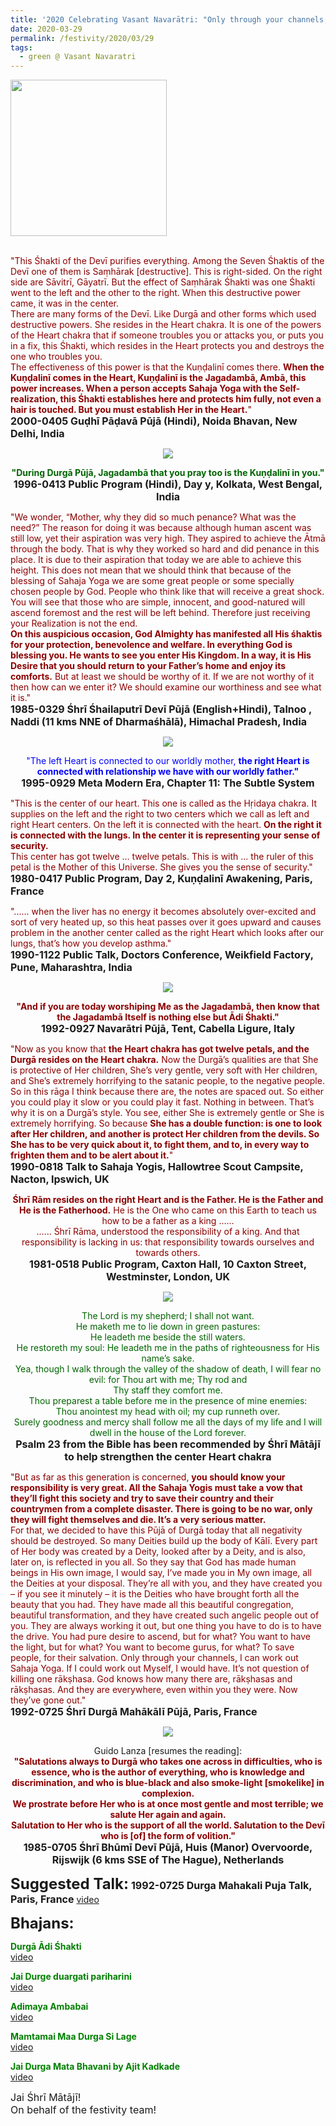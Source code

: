 ```yaml
---
title: '2020 Celebrating Vasant Navarātri: "Only through your channels, I can work out Sahaja Yoga." '
date: 2020-03-29
permalink: /festivity/2020/03/29
tags:
  - green @ Vasant Navaratri
---
```


<div style="text-align: left"><img src="/images/image00.png" width="250" /></div><br>

<p>
<font color="DarkRed">"This Śhakti of the Devī purifies everything. Among the Seven Śhaktis of the Devī one of them is Saṃhārak [destructive]. This is right-sided. On the right side are Sāvitrī, Gāyatrī. But the effect of Saṃhārak Śhakti was one Śhakti went to the left and the other to the right. When this destructive power came, it was in the center.<br>
There are many forms of the Devī. Like Durgā and other forms which used destructive powers. She resides in the Heart chakra. It is one of the powers of the Heart chakra that if someone troubles you or attacks you, or puts you in a fix, this Śhakti, which resides in the Heart protects you and destroys the one who troubles you.<br>
The effectiveness of this power is that the Kuṇḍalinī comes there. <b>When the Kuṇḍalinī comes in the Heart, Kuṇḍalinī is the Jagadambā, Ambā, this power increases. When a person accepts Sahaja Yoga with the Self-realization, this Śhakti establishes here and protects him fully, not even a hair is touched. But you must establish Her in the Heart.</b>"</font><br>
<font size="+0"><b>2000-0405 Guḍhī Pāḍavā Pūjā (Hindi), Noida Bhavan, New Delhi, India</b></font>
</p>

<div style="text-align: center"><img src="/images/image365.png" /></div>

<p style="text-align:center;">
<font color="DarkGreen"><b>"During Durgā Pūjā, Jagadambā that you pray too is the Kuṇḍalinī in you."</b></font><br>
<font size="+0"><b>1996-0413 Public Program (Hindi), Day y, Kolkata, West Bengal, India</b></font>
</p>

<p>
<font color="DarkRed">"We wonder, “Mother, why they did so much penance? What was the need?” The reason for doing it was because although human ascent was still low, yet their aspiration was very high. They aspired to achieve the Ātmā through the body. That is why they worked so hard and did penance in this place. It is due to their aspiration that today we are able to achieve this height. This does not mean that we should think that because of the blessing of Sahaja Yoga we are some great people or some specially chosen people by God. People who think like that will receive a great shock. You will see that those who are simple, innocent, and good-natured will ascend foremost and the rest will be left behind. Therefore just receiving your Realization is not the end.<br>
<b>On this auspicious occasion, God Almighty has manifested all His śhaktis for your protection, benevolence and welfare. In everything God is blessing you. He wants to see you enter His Kingdom. In a way, it is His Desire that you should return to your Father’s home and enjoy its comforts.</b> But at least we should be worthy of it. If we are not worthy of it then how can we enter it? We should examine our worthiness and see what it is."</font><br>
<font size="+0"><b>1985-0329 Śhrī Śhailaputrī Devī Pūjā (English+Hindi), Talnoo , Naddi (11 kms NNE  of Dharmaśhālā), Himachal Pradesh, India</b></font>
</p>

<div style="text-align: center"><img src="/images/image366.png" /></div>

<p style="text-align:center;">
<font color="blue">"The left Heart is connected to our worldly mother, <b>the right Heart is connected with relationship we have with our worldly father."</b></font><br>
<font size="+0"><b>1995-0929 Meta Modern Era, Chapter 11: The Subtle System</b></font>
</p>

<p>
<font color="DarkRed">"This is the center of our heart. This one is called as the Hṛidaya chakra. It supplies on the left and the right to two centers which we call as left and right Heart centers. On the left it is connected with the heart. <b>On the right it is connected with the lungs. In the center it is representing your sense of security.</b><br>
This center has got twelve ... twelve petals. This is with ... the ruler of this petal is the Mother of this Universe. She gives you the sense of security."</font><br>
<font size="+0"><b>1980-0417 Public Program, Day 2, Kuṇḍalinī Awakening, Paris, France</b></font>
</p>

<p>
<font color="DarkRed">"...... when the liver has no energy it becomes absolutely over-excited and sort of very heated up, so this heat passes over it goes upward and causes problem in the another center called as the right Heart which looks after our lungs, that’s how you develop asthma."</font><br>
<font size="+0"><b>1990-1122 Public Talk, Doctors Conference, Weikfield Factory, Pune, Maharashtra, India</b></font>
</p>

<div style="text-align: center"><img src="/images/image367.png" /></div>

<p style="text-align:center;">
<font color="DarkRed"><b>"And if you are today worshiping Me as the Jagadambā, then
know that the Jagadambā Itself is nothing else but Ādi Śhakti."</b></font><br>
<font size="+0"><b>1992-0927 Navarātri Pūjā, Tent, Cabella Ligure, Italy</b></font>
</p>

<p>
<font color="DarkRed">"Now as you know that <b>the Heart chakra has got twelve petals, and the Durgā resides on the Heart chakra.</b> Now the Durgā’s qualities are that She is protective of Her children, She’s very gentle, very soft with Her children, and She’s extremely horrifying to the satanic people, to the negative people. So in this rāga I think because there are, the notes are spaced out. So either you could play it slow or you could play it fast. Nothing in between. That’s why it is on a Durgā’s style. You see, either She is extremely gentle or She is extremely horrifying. So because <b>She has a double function: is one to look after Her children, and another is protect Her children from the devils. So She has to be very quick about it, to fight them, and to, in every way to frighten them and to be alert about it.</b>"</font><br>
<font size="+0"><b>1990-0818 Talk to Sahaja Yogis, Hallowtree Scout Campsite, Nacton, Ipswich, UK</b></font>
</p>

<p style="text-align:center;">
<font color="DarkRed"><b>Śhrī Rām resides on the right Heart and is the Father. He is the Father and He is the Fatherhood.</b> He is the One who came on this Earth to teach us how to be a father as a king ......<br>
...... Śhrī Rāma, understood the responsibility of a king. And that responsibility is lacking in us: that responsibility towards ourselves and towards others.</font><br>
<font size="+0"><b>1981-0518 Public Program, Caxton Hall, 10 Caxton Street, Westminster, London, UK</b></font>
</p>

<div style="text-align: center"><img src="/images/image368.png" /></div>


<p style="text-align:center;">
<font color="DarkGreen"> The Lord is my shepherd; I shall not want.<br>
He maketh me to lie down in green pastures:<br>
He leadeth me beside the still waters.<br>
He restoreth my soul: He leadeth me in the paths of righteousness for His name’s sake.<br>
Yea, though I walk through the valley of the shadow of death, I will fear no evil: for Thou art with me; Thy rod and<br>
Thy staff they comfort me.<br>
Thou preparest a table before me in the presence of mine enemies:<br> 
Thou anointest my head with oil; my cup runneth over.<br>
Surely goodness and mercy shall follow me all the days of my life and I will dwell in the house of the Lord forever. </font><br>
<font size="+0"><b>Psalm 23 from the Bible has been recommended by Śhrī Mātājī to help strengthen the center Heart chakra</b></font>
</p>

<p>
<font color="DarkRed">"But as far as this generation is concerned, <b>you should know your responsibility is very great. All the Sahaja Yogis must take a vow that they’ll fight this society and try to save their country and their countrymen from a complete disaster. There is going to be no war, only they will fight themselves and die. It’s a very serious matter.</b><br>
For that, we decided to have this Pūjā of Durgā today that all negativity should be destroyed. So many Deities build up the body of Kālī. Every part of Her body was created by a Deity, looked after by a Deity, and is also, later on, is reflected in you all. So they say that God has made human beings in His own image, I would say, I’ve made you in My own image, all the Deities at your disposal. They’re all with you, and they have created you – if you see it minutely – it is the Deities who have brought forth all the beauty that you had. They have made all this beautiful congregation, beautiful transformation, and they have created such angelic people out of you. They are always working it out, but one thing you have to do is to have the drive. You had pure desire to ascend, but for what? You want to have the light, but for what? You want to become gurus, for what? To save people, for their salvation. Only through your channels, I can work out Sahaja Yoga. If I could work out Myself, I would have. It’s not question of killing one rākṣhasa. God knows how many there are, rākṣhasas and rākṣhasas. And they are everywhere, even within you they were. Now they’ve gone out."</font><br>
<font size="+0"><b>1992-0725 Śhrī Durgā Mahākālī Pūjā, Paris, France</b></font>
</p>

<div style="text-align: center"><img src="/images/image369.png" /></div>

<p style="text-align:center;">
Guido Lanza [resumes the reading]:<br>
<font color="DarkRed"><b>"Salutations always to Durgā who takes one across in difficulties, who is essence, who is the author of everything, who is knowledge and discrimination, and who is blue-black and also smoke-light [smokelike] in complexion.<br>
We prostrate before Her who is at once most gentle and most terrible; we salute Her again and again.<br>
Salutation to Her who is the support of all the world. Salutation to the Devī who is [of] the form of volition."</b></font><br>
<font size="+0"><b>1985-0705 Śhrī Bhūmī Devī Pūjā, Huis (Manor) Overvoorde, Rijswijk (6 kms SSE of The Hague), Netherlands</b></font>
</p>

<font size="+2"><b>Suggested Talk:</b></font> 
<font size="+0"><b>1992-0725 Durga Mahakali Puja Talk, Paris, France</b></font>
<a href="https://www.youtube.com/watch?time_continue=23&v=7E_tcrMuiPQ&feature=emb_logo"> video</a><br>

<font size="+2"><b>Bhajans:</b></font>

<p>
<font color="green"><b>Durgā Ādi Śhakti</b></font><br>
<a href="https://www.youtube.com/watch?v=IZxG3j1wUyE"> video</a><br>
</p>

<p>
<font color="green"><b>Jai Durge duargati pariharini </b></font><br>
<a href="https://www.youtube.com/watch?v=F68hoY8ZhOI">video</a>
</p>

<p>
<font color="green"><b>Adimaya Ambabai</b></font><br>
<a href="https://www.youtube.com/watch?v=niuCWTNKu0k">video</a>
</p>
 
<p>
<font color="green"><b>Mamtamai Maa Durga Si Lage</b></font><br>
<a href="https://www.youtube.com/watch?v=LLl-3KTbKLs">video</a> 
</p>

<p>
<font color="green"><b>Jai Durga Mata Bhavani  by Ajit Kadkade</b></font><br>
<a href="https://www.youtube.com/watch?v=HgN42YkSHkY">video</a> 
</p>

<p>
<font size="+0">Jai Śhrī Mātājī!<br>
On behalf of the festivity team!</font>
</p>